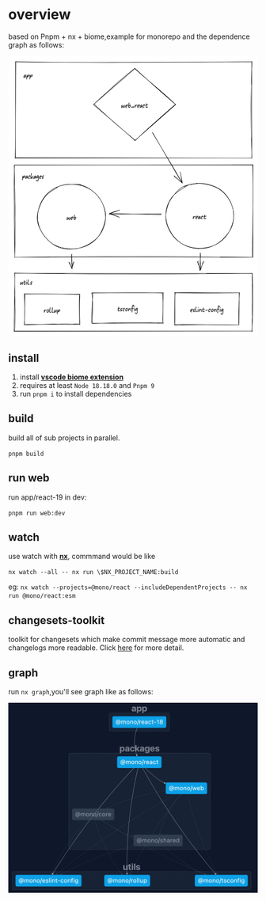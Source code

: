 # overview
based on Pnpm + nx + biome,example for monorepo and the dependence graph as follows:

![dependence-draw](./docs/dependence-draw.png)

## install
1. install [**vscode biome extension**](https://marketplace.visualstudio.com/items?itemName=biomejs.biome)
2. requires at least `Node 18.18.0` and `Pnpm 9`
3. run `pnpm i` to install dependencies

## build
build all of sub projects in parallel.

`pnpm build`

## run web
run app/react-19 in dev:

`pnpm run web:dev`


## watch
use watch with [**nx**](https://nx.dev/recipes/running-tasks/workspace-watching#workspace-watching), commmand would be like

 `nx watch --all -- nx run \$NX_PROJECT_NAME:build`
 
 eg: `nx watch --projects=@mono/react --includeDependentProjects -- nx run @mono/react:esm`

## changesets-toolkit
toolkit for changesets which make commit message more automatic and changelogs more readable. Click [here](./utils/changesets/README.md) for more detail.

## graph
run `nx graph`,you'll see graph like as follows:

![dependence-draw](./docs/dependence-graph.jpg)
